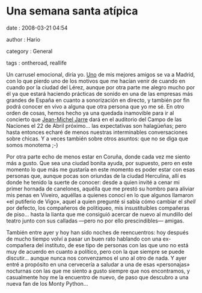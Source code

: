 Una semana santa atípica
========================

date
:   2008-03-21 04:54

author
:   Hario

category
:   General

tags
:   ontheroad, reallife

Un carrusel emocional, diría yo.
[Uno](http://lookingforlsd.blogspot.com) de mis mejores amigos se va a
Madrid, con lo que pierdo uno de los motivos que me hacían venir de
cuando en cuando por la ciudad del Lérez, aunque por otra parte me
alegro mucho por él ya que estará haciendo prácticas de sonido en una de
las empresas más grandes de España en cuanto a sonorización en directo,
y también por fin podrá conocer en vivo a alguna que otra persona que yo
me sé. En otro orden de cosas, hemos hecho ya una quedada inamovible
para ir al concierto que [Jean-Michel
Jarre](http://en.wikipedia.org/wiki/Jean-Michel_Jarre) dará en el
auditorio del Campo de las Naciones el 22 de Abril próximo... las
expectativas son halagüeñas; pero hasta entonces echaré de menos
nuestras interminables conversaciones sobre chicas. Y a veces también
sobre otros asuntos: que no se diga que somos monotema ;-)

Por otra parte echo de menos estar en Coruña, donde cada vez me siento
más a gusto. Que sea una ciudad bonita ayuda, por supuesto, pero en este
momento lo que más me gustaría en este momento es poder estar con esas
personas que, aunque pocas son oriundas de la ciudad Herculina, allí es
donde he tenido la suerte de conocer: desde a quien invité a cenar mi
primer hornada de canelones, aquélla que me prestó su hombro para
aliviar mis penas en Viveiro, aquéllas a quienes conocí en lo que
algunos llamaron «el putiferio de Vigo», aquel a quien pregunté si sabía
cómo cambiar el *shell* por defecto, los compañeros de politiqueo, mis
insustituíbles compañeras de piso... hasta la lianta que me consiguió
acercar de nuevo al mundillo del teatro junto con sus calladas —pero no
por ello prescindibles— amigas.

También entre ayer y hoy han sido noches de reencuentros: hoy después de
mucho tiempo volví a pasar un buen rato hablando con una ex-compañera
del instituto, de ese tipo de personas con las que uno no está muy de
acuerdo en cuanto a político, pero con la que siempre se puede
discutir... aunque nunca nos convenzamos el uno al otro de nada. Y ayer
entré a propósito en una cervecería a saludar a una de esas «personajas»
nocturnas con las que me siento a gusto siempre que nos encontramos, y
casualmente hoy me la encuentro de nuevo, de paso que descubro a una
nueva fan de los Monty Python...
